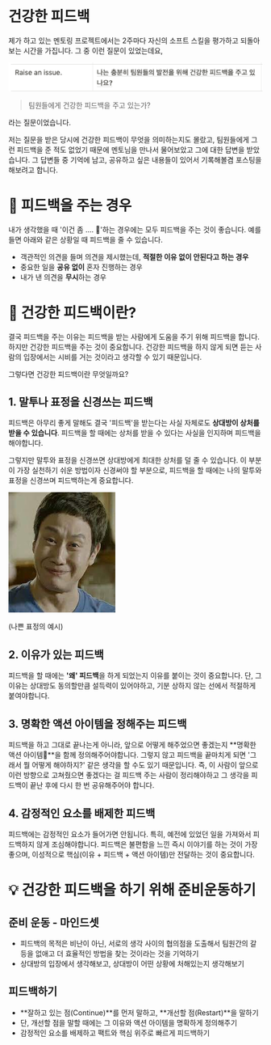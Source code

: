 # 건강한 피드백

제가 하고 있는 멘토링 프로젝트에서는 2주마다 자신의 소프트 스킬을 평가하고 되돌아보는 시간을 가집니다. 그 중 이런 질문이 있었는데요,

![](images/210506/1.png)

> 팀원들에게 건강한 피드백을 주고 있는가?

라는 질문이었습니다. 

저는 질문을 받은 당시에 건강한 피드백이 무엇을 의미하는지도 몰랐고, 팀원들에게 그런 피드백을 준 적도 없었기 때문에 멘토님을 만나서 물어보았고 그에 대한 답변을 받았습니다. 그 답변들 중 기억에 남고, 공유하고 싶은 내용들이 있어서 기록해볼겸 포스팅을 해보려고 합니다.

# 🤔 피드백을 주는 경우

내가 생각했을 때 '이건 좀 .... 🤨'하는 경우에는 모두 피드백을 주는 것이 좋습니다. 예를 들면 아래와 같은 상황일 때 피드백을 줄 수 있습니다.

- 객관적인 의견을 들며 의견을 제시했는데, **적절한 이유 없이 안된다고 하는 경우**
- 중요한 일을 **공유 없이** 혼자 진행하는 경우
- 내가 낸 의견을 **무시**하는 경우

# 🍃 건강한 피드백이란?

결국 피드백을 주는 이유는 피드백을 받는 사람에게 도움을 주기 위해 피드백을 합니다. 하지만 건강한 피드백을 주는 것이 중요합니다. 건강한 피드백을 하지 않게 되면 듣는 사람의 입장에서는 시비를 거는 것이라고 생각할 수 있기 때문입니다. 

그렇다면 건강한 피드백이란 무엇일까요?

## 1. 말투나 표정을 신경쓰는 피드백

피드백은 아무리 좋게 말해도 결국 '피드백'을 받는다는 사실 자체로도 **상대방이 상처를 받을 수 있습니다**. 피드백을 할 때에는 상처를 받을 수 있다는 사실을 인지하며 피드백을 해야합니다. 

그렇지만 말투와 표정을 신경쓰면 상대방에게 최대한 상처를 덜 줄 수 있습니다. 이 부분이 가장 실천하기 쉬운 방법이자 신경써야 할 부분으로, 피드백을 할 때에는 나의 말투와 표정을 신경쓰며 피드백하는게 중요합니다.

![](images/210506/2.jpeg)

(나쁜 표정의 예시)

## 2. 이유가 있는 피드백

피드백을 할 때에는 **'왜' 피드백**을 하게 되었는지 이유를 붙이는 것이 중요합니다. 단, 그 이유는 상대방도 동의할만큼 설득력이 있어야하고, 기분 상하지 않는 선에서 적절하게 붙여야합니다. 

## 3. 명확한 액션 아이템을 정해주는 피드백

피드백을 하고 그대로 끝나는게 아니라, 앞으로 어떻게 해주었으면 좋겠는지 **명확한 액션 아이템🚀**을 함께 정의해주어야합니다. 그렇지 않고 피드백을 끝마치게 되면 '그래서 뭘 어떻게 해야하지?' 같은 생각을 할 수도 있기 때문입니다. 즉, 이 사람이 앞으로 이런 방향으로 고쳐줬으면 좋겠다는 걸 피드백 주는 사람이 정리해야하고 그 생각을 피드백이 끝난 후에 다시 한 번 공유해주어야 합니다.

## 4. 감정적인 요소를 배제한 피드백

피드백에는 감정적인 요소가 들어가면 안됩니다. 특히, 예전에 있었던 일을 가져와서 피드백하지 않게 조심해야합니다. 피드백은 불편함을 느낀 즉시 이야기를 하는 것이 가장 좋으며, 이성적으로 핵심(이유 + 피드백 + 액션 아이템)만 전달하는 것이 중요합니다.

# 💡 건강한 피드백을 하기 위해 준비운동하기

## 준비 운동 - 마인드셋

- 피드백의 목적은 비난이 아닌, 서로의 생각 사이의 협의점을 도출해서 팀원간의 갈등을 없애고 더 효율적인 방법을 찾는 것이라는 것을 기억하기
- 상대방의 입장에서 생각해보고, 상대방이 어떤 상황에 처해있는지 생각해보기

## 피드백하기

- **잘하고 있는 점(Continue)**를 먼저 말하고, **개선할 점(Restart)**을 말하기
- 단, 개선할 점을 말할 때에는 그 이유와 액션 아이템을 명확하게 정의해주기
- 감정적인 요소를 배제하고 팩트와 핵심 위주로 빠르게 피드백하기